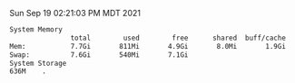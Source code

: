 Sun Sep 19 02:21:03 PM MDT 2021
```bash
System Memory
               total        used        free      shared  buff/cache   available
Mem:           7.7Gi       811Mi       4.9Gi       8.0Mi       1.9Gi       6.5Gi
Swap:          7.6Gi       540Mi       7.1Gi
System Storage
636M	.
```
```bash
